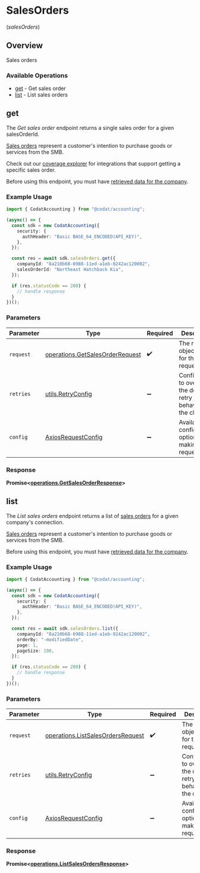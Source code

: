 # SalesOrders
(*salesOrders*)

## Overview

Sales orders

### Available Operations

* [get](#get) - Get sales order
* [list](#list) - List sales orders

## get

The *Get sales order* endpoint returns a single sales order for a given salesOrderId.

[Sales orders](https://docs.codat.io/accounting-api#/schemas/SalesOrder) represent a customer's intention to purchase goods or services from the SMB.

Check out our [coverage explorer](https://knowledge.codat.io/supported-features/accounting?view=tab-by-data-type&dataType=salesOrders) for integrations that support getting a specific sales order.

Before using this endpoint, you must have [retrieved data for the company](https://docs.codat.io/codat-api#/operations/refresh-company-data).


### Example Usage

```typescript
import { CodatAccounting } from "@codat/accounting";

(async() => {
  const sdk = new CodatAccounting({
    security: {
      authHeader: "Basic BASE_64_ENCODED(API_KEY)",
    },
  });

  const res = await sdk.salesOrders.get({
    companyId: "8a210b68-6988-11ed-a1eb-0242ac120002",
    salesOrderId: "Northeast Hatchback Kia",
  });

  if (res.statusCode == 200) {
    // handle response
  }
})();
```

### Parameters

| Parameter                                                                          | Type                                                                               | Required                                                                           | Description                                                                        |
| ---------------------------------------------------------------------------------- | ---------------------------------------------------------------------------------- | ---------------------------------------------------------------------------------- | ---------------------------------------------------------------------------------- |
| `request`                                                                          | [operations.GetSalesOrderRequest](../../models/operations/getsalesorderrequest.md) | :heavy_check_mark:                                                                 | The request object to use for the request.                                         |
| `retries`                                                                          | [utils.RetryConfig](../../models/utils/retryconfig.md)                             | :heavy_minus_sign:                                                                 | Configuration to override the default retry behavior of the client.                |
| `config`                                                                           | [AxiosRequestConfig](https://axios-http.com/docs/req_config)                       | :heavy_minus_sign:                                                                 | Available config options for making requests.                                      |


### Response

**Promise<[operations.GetSalesOrderResponse](../../models/operations/getsalesorderresponse.md)>**


## list

The *List sales orders* endpoint returns a list of [sales orders](https://docs.codat.io/accounting-api#/schemas/SalesOrder) for a given company's connection.

[Sales orders](https://docs.codat.io/accounting-api#/schemas/SalesOrder) represent a customer's intention to purchase goods or services from the SMB.

Before using this endpoint, you must have [retrieved data for the company](https://docs.codat.io/codat-api#/operations/refresh-company-data).
    

### Example Usage

```typescript
import { CodatAccounting } from "@codat/accounting";

(async() => {
  const sdk = new CodatAccounting({
    security: {
      authHeader: "Basic BASE_64_ENCODED(API_KEY)",
    },
  });

  const res = await sdk.salesOrders.list({
    companyId: "8a210b68-6988-11ed-a1eb-0242ac120002",
    orderBy: "-modifiedDate",
    page: 1,
    pageSize: 100,
  });

  if (res.statusCode == 200) {
    // handle response
  }
})();
```

### Parameters

| Parameter                                                                              | Type                                                                                   | Required                                                                               | Description                                                                            |
| -------------------------------------------------------------------------------------- | -------------------------------------------------------------------------------------- | -------------------------------------------------------------------------------------- | -------------------------------------------------------------------------------------- |
| `request`                                                                              | [operations.ListSalesOrdersRequest](../../models/operations/listsalesordersrequest.md) | :heavy_check_mark:                                                                     | The request object to use for the request.                                             |
| `retries`                                                                              | [utils.RetryConfig](../../models/utils/retryconfig.md)                                 | :heavy_minus_sign:                                                                     | Configuration to override the default retry behavior of the client.                    |
| `config`                                                                               | [AxiosRequestConfig](https://axios-http.com/docs/req_config)                           | :heavy_minus_sign:                                                                     | Available config options for making requests.                                          |


### Response

**Promise<[operations.ListSalesOrdersResponse](../../models/operations/listsalesordersresponse.md)>**

